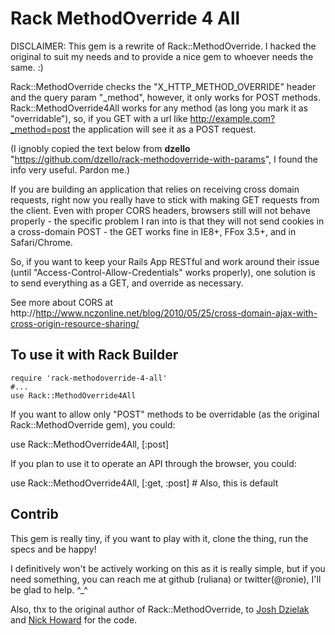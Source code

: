 Rack MethodOverride 4 All
===============================

DISCLAIMER: This gem is a rewrite of Rack::MethodOverride. I hacked the original to suit my needs and to provide a nice
gem to whoever needs the same. :)

Rack::MethodOverride checks the "X_HTTP_METHOD_OVERRIDE" header and the query param "_method", however,
it only works for POST methods. Rack::MethodOverride4All works for any method (as long you mark it as "overridable"),
so, if you GET with a url like http://example.com?_method=post the application will see it as a POST request.

(I ignobly copied the text below from **dzello** "https://github.com/dzello/rack-methodoverride-with-params", I found
the info very useful. Pardon me.)

If you are building an application that relies on receiving cross domain requests, right now you really have to stick
with making GET requests from the client. Even with proper CORS headers, browsers still will not behave properly - the
specific problem I ran into is that they will not send cookies in a cross-domain POST - the GET works fine in IE8+,
FFox 3.5+, and in Safari/Chrome.

So, if you want to keep your Rails App RESTful and work around their issue (until "Access-Control-Allow-Credentials"
works properly), one solution is to send everything as a GET, and override as necessary.

See more about CORS at http://http://www.nczonline.net/blog/2010/05/25/cross-domain-ajax-with-cross-origin-resource-sharing/

To use it with Rack Builder
---------------------------

    require 'rack-methodoverride-4-all'
    #...
    use Rack::MethodOverride4All

If you want to allow only "POST" methods to be overridable (as the original Rack::MethodOverride gem), you could:

   use Rack::MethodOverride4All, [:post]

If you plan to use it to operate an API through the browser, you could:

   use Rack::MethodOverride4All, [:get, :post] # Also, this is default

Contrib
---------------
This gem is really tiny, if you want to play with it, clone the thing, run the specs and be happy!

I definitively won't be actively working on this as it is really simple, but if you need something, you can reach
me at github (ruliana) or twitter(@ronie), I'll be glad to help. ^_^

Also, thx to the original author of Rack::MethodOverride, to [Josh Dzielak](http://github.com/dzello) and
[Nick Howard](http://github.com/baroquebobcat) for the code.